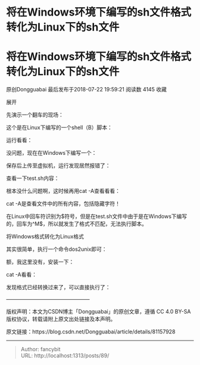 # 将在Windows环境下编写的sh文件格式转化为Linux下的sh文件

<div class="header"><h1 class="single-title animate__animated animate__pulse animate__faster">将在Windows环境下编写的sh文件格式转化为Linux下的sh文件</h1></div>

<div class="content" id="content"><p>原创Dongguabai 最后发布于2018-07-22 19:59:21 阅读数 4145 收藏</p><p>展开</p><p>先演示一个翻车的现场：</p><p>这个是在Linux下编写的一个shell（B）脚本：</p><p>运行看看：</p><p>没问题，现在在Windows下编写一个：</p><p>保存后上传至虚拟机，运行发现居然报错了：</p><p>查看一下test.sh内容：</p><p>根本没什么问题啊，这时候再用cat -A查看看看：</p><p>cat -A是查看文件中的所有内容，包括隐藏字符！</p><p>在Linux中回车符识别为$符号，但是在test.sh文件中由于是在Windows下编写的，回车为^M$，所以就发生了格式不匹配，无法执行脚本。</p><p>将Windows格式转化为Linux格式</p><p>其实很简单，执行一个命令dos2unix即可：</p><p>额，我这里没有，安装一下：</p><p>cat -A看看：</p><p>发现格式已经转换过来了，可以直接执行了：</p><p>————————————————</p><p>版权声明：本文为CSDN博主「Dongguabai」的原创文章，遵循 CC 4.0 BY-SA 版权协议，转载请附上原文出处链接及本声明。</p><p>原文链接：https://blog.csdn.net/Dongguabai/article/details/81157928</p><!-- raw HTML omitted --></div>



---

> Author: fancybit  
> URL: http://localhost:1313/posts/89/  

